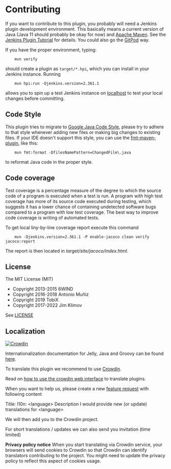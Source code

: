 
# Contributing

If you want to contribute to this plugin, you probably will need a Jenkins plugin development
environment. This basically means a current version of Java (Java 11 should probably be okay for now)
and [Apache Maven]. See the [Jenkins Plugin Tutorial] for details.
You could also go the [GitPod](https://gitpod.io/#https://github.com/jenkinsci/lockable-resources-plugin) way.

If you have the proper environment, typing:

```
    mvn verify
```

should create a plugin as `target/*.hpi`, which you can install in your Jenkins instance. Running

```
    mvn hpi:run -Djenkins.version=2.361.1
```

allows you to spin up a test Jenkins instance on [localhost] to test your
local changes before committing.

[Apache Maven]: https://maven.apache.org/
[Jenkins Plugin Tutorial]: https://jenkins.io/doc/developer/tutorial/prepare/
[localhost]: http://localhost:8080/jenkins/

## Code Style

This plugin tries to migrate to [Google Java Code Style], please try to adhere to that style
whenever adding new files or making big changes to existing files. If your IDE doesn't support
this style, you can use the [fmt-maven-plugin], like this:

```
    mvn fmt:format -DfilesNamePattern=ChangedFile\.java
```

to reformat Java code in the proper style.

[Google Java Code Style]: https://google.github.io/styleguide/javaguide.html
[fmt-maven-plugin]: https://github.com/coveo/fmt-maven-plugin

## Code coverage

Test coverage is a percentage measure of the degree to which the source code of a program is executed when a test is run. A program with high test coverage has more of its source code executed during testing, which suggests it has a lower chance of containing undetected software bugs compared to a program with low test coverage. The best way to improve code coverage is writing of automated tests.

To get local liny-by-line coverage report execute this command

```
    mvn -Djenkins.version=2.361.1 -P enable-jacoco clean verify jacoco:report
```

The report is then located in *target/site/jacoco/index.html*.

## License

The MIT License (MIT)

- Copyright 2013-2015 6WIND
- Copyright 2016-2018 Antonio Muñiz
- Copyright 2019 TobiX
- Copyright 2017-2022 Jim Klimov

See [LICENSE](LICENSE.txt)

## Localization

[![Crowdin](https://badges.crowdin.net/e/656dcffac5a09ad0fbdedcb430af1904/localized.svg)](https://jenkins.crowdin.com/lockable-resources-plugin)

Internationalization documentation for Jelly, Java and Groovy can be found [here](https://www.jenkins.io/doc/developer/internationalization/).

To translate this plugin we recommend to use [Crowdin](https://jenkins.crowdin.com/lockable-resources-plugin).

Read on [how to use the crowdin web interface](https://www.jenkins.io/doc/developer/crowdin/) to translate plugins.

When you want to help us, please create a new [feature request](https://github.com/jenkinsci/lockable-resources-plugin/issues/new?assignees=&labels=enhancement&template=2-feature-request.yml) with following content

Title:
l10n: \<language\>
Description
I would provide new (or update) translations for \<language\>

We will then add you to the Crowdin project.

For short translations / updates we can also send you invitation (time limited)

**Privacy policy notice**
When you start translating via Crowdin service, your browsers will send cookies to Crowdin so that Crowdin can identify translators contributing to the project. You might need to update the privacy policy to reflect this aspect of cookies usage.
